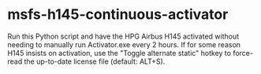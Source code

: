 # msfs-h145-continuous-activator
Run this Python script and have the HPG Airbus H145 activated without needing to manually run Activator.exe every 2 hours. If for some reason H145 insists on activation, use the "Toggle alternate static" hotkey to force-read the up-to-date license file (default: ALT+S).
